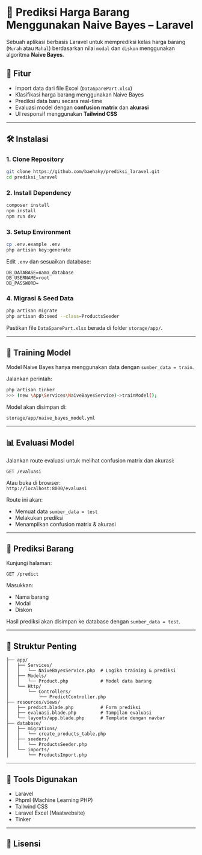 # 🧠 Prediksi Harga Barang Menggunakan Naive Bayes – Laravel

Sebuah aplikasi berbasis Laravel untuk memprediksi kelas harga barang (`Murah` atau `Mahal`) berdasarkan nilai `modal` dan `diskon` menggunakan algoritma **Naive Bayes**.

## 🚀 Fitur

- Import data dari file Excel (`DataSparePart.xlsx`)
- Klasifikasi harga barang menggunakan Naive Bayes
- Prediksi data baru secara real-time
- Evaluasi model dengan **confusion matrix** dan **akurasi**
- UI responsif menggunakan **Tailwind CSS**

---

## 🛠️ Instalasi

### 1. Clone Repository
```bash
git clone https://github.com/baehaky/prediksi_laravel.git
cd prediksi_laravel
```

### 2. Install Dependency
```bash
composer install
npm install
npm run dev
```

### 3. Setup Environment
```bash
cp .env.example .env
php artisan key:generate
```

Edit `.env` dan sesuaikan database:

```env
DB_DATABASE=nama_database
DB_USERNAME=root
DB_PASSWORD=
```

### 4. Migrasi & Seed Data
```bash
php artisan migrate
php artisan db:seed --class=ProductsSeeder
```

Pastikan file `DataSparePart.xlsx` berada di folder `storage/app/`.

---

## 🤖 Training Model

Model Naive Bayes hanya menggunakan data dengan `sumber_data = train`.

Jalankan perintah:

```bash
php artisan tinker
>>> (new \App\Services\NaiveBayesService)->trainModel();
```

Model akan disimpan di:  
```
storage/app/naive_bayes_model.yml
```

---

## 📊 Evaluasi Model

Jalankan route evaluasi untuk melihat confusion matrix dan akurasi:

```
GET /evaluasi
```

Atau buka di browser:  
`http://localhost:8000/evaluasi`

Route ini akan:
- Memuat data `sumber_data = test`
- Melakukan prediksi
- Menampilkan confusion matrix & akurasi

---

## 🔮 Prediksi Barang

Kunjungi halaman:

```
GET /predict
```

Masukkan:
- Nama barang
- Modal
- Diskon

Hasil prediksi akan disimpan ke database dengan `sumber_data = test`.

---

## 🧩 Struktur Penting

```text
├── app/
│   ├── Services/
│   │   └── NaiveBayesService.php  # Logika training & prediksi
│   ├── Models/
│   │   └── Product.php            # Model data barang
│   └── Http/
│       └── Controllers/
│           └── PredictController.php
├── resources/views/
│   ├── predict.blade.php          # Form prediksi
│   ├── evaluasi.blade.php         # Tampilan evaluasi
│   └── layouts/app.blade.php      # Template dengan navbar
├── database/
│   ├── migrations/
│   │   └── create_products_table.php
│   ├── seeders/
│   │   └── ProductsSeeder.php
│   └── imports/
│       └── ProductsImport.php
```

---

## 🧪 Tools Digunakan

- Laravel
- Phpml (Machine Learning PHP)
- Tailwind CSS
- Laravel Excel (Maatwebsite)
- Tinker

---

## 📄 Lisensi
